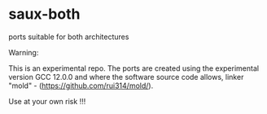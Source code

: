 # saux-both
ports suitable for both architectures

Warning:

This is an experimental repo.
The ports are created using the experimental version GCC 12.0.0
and where the software source code allows,
linker "mold" - (https://github.com/rui314/mold/).

Use at your own risk !!!
